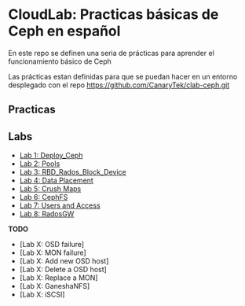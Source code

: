 # CloudLab: Practicas básicas de Ceph en español

En este repo se definen una seria de prácticas para aprender el funcionamiento básico de Ceph

Las prácticas estan definidas para que se puedan hacer en un entorno desplegado con el repo https://github.com/CanaryTek/clab-ceph.git

## Practicas

## Labs

  * [Lab 1: Deploy_Ceph](labs/01_Deploy_Ceph.md)
  * [Lab 2: Pools](labs/02_Pools.md)
  * [Lab 3: RBD_Rados_Block_Device](labs/03_RBD_Rados_Block_Device.md)
  * [Lab 4: Data Placement](labs/04_Data_Placement.md)
  * [Lab 5: Crush Maps](labs/05_Crush_Maps.md)
  * [Lab 6: CephFS](labs/06_CephFS.md)
  * [Lab 7: Users and Access](labs/07_Users_and_Access.md)
  * [Lab 8: RadosGW](labs/08_RadosGW.md)

**TODO**

  * [Lab X: OSD failure]
  * [Lab X: MON failure]
  * [Lab X: Add new OSD host]
  * [Lab X: Delete a OSD host]
  * [Lab X: Replace a MON]
  * [Lab X: GaneshaNFS]
  * [Lab X: iSCSI]

